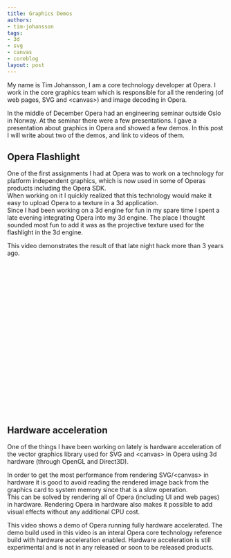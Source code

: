 ```yaml
---
title: Graphics Demos
authors:
- tim-johansson
tags:
- 3d
- svg
- canvas
- coreblog
layout: post
---
```

<p>My name is Tim Johansson, I am a core technology developer at Opera.
I work in the core graphics team which is responsible for all the
rendering (of web pages, SVG and &lt;canvas&gt;) and image decoding in Opera.</p>
<p>In the middle of December Opera had an engineering seminar outside
Oslo in Norway. At the seminar there were a few presentations. I gave
a presentation about graphics in Opera and showed a few demos. In this
post I will write about two of the demos, and link to videos of them.</p>
<h2>Opera Flashlight</h2>
<p>One of the first assignments I had at Opera was to work on a
technology for platform independent graphics, which is now
used in some of Operas products including the Opera SDK.<br />
When working on it I quickly realized that this technology would make
it easy to upload Opera to a texture in a 3d application.<br />
Since I had been working on a 3d engine for fun in my spare time I
spent a late evening integrating Opera into my 3d engine. The place I
thought sounded most fun to add it was as the projective texture used
for the flashlight in the 3d engine.</p>
<p>This video demonstrates the result of that late night hack more
than 3 years ago.
</p>
<!-- Flash movie tag-->
<object width="425" height="344"><param name="movie" value="http://www.youtube.com/v/P02k4iBhRtc&amp;hl=en" /><param name="wmode" value="transparent" /><embed src="http://www.youtube.com/v/P02k4iBhRtc&amp;hl=en" type="application/x-shockwave-flash" wmode="transparent" width="425" height="344" allowscriptaccess="never" /></object>

<h2>Hardware acceleration</h2>
<p>One of the things I have been working on lately is hardware
acceleration of the vector graphics library used for SVG and &lt;canvas&gt; in
Opera using 3d hardware (through OpenGL and Direct3D).</p>
<p>In order to get the most performance from rendering SVG/&lt;canvas&gt; in
hardware it is good to avoid reading the rendered image back from the
graphics card to system memory since that is a slow operation.<br />
This can be solved by rendering all of Opera (including UI and web
pages) in hardware.
Rendering Opera in hardware also makes it possible to add visual effects
without any additional CPU cost.</p>
<p>This video shows a demo of Opera running fully hardware accelerated.
The demo build used in this video is an interal Opera core technology
reference build with hardware acceleration enabled.
Hardware acceleration is still experimental and is not in any released
or soon to be released products.
</p>

<!-- Flash movie tag-->
<object width="425" height="344"><param name="movie" value="http://www.youtube.com/v/MkKCsrh2ESA&amp;hl=en" /><param name="wmode" value="transparent" /><embed src="http://www.youtube.com/v/MkKCsrh2ESA&amp;hl=en" type="application/x-shockwave-flash" wmode="transparent" width="425" height="344" allowscriptaccess="never" /></object>